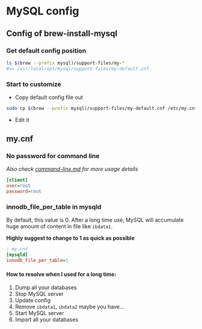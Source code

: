 # MySQL config

## Config of brew-install-mysql

### Get default config position

```sh
ls $(brew --prefix mysql)/support-files/my-*
#=> /usr/local/opt/mysql/support-files/my-default.cnf
```

### Start to customize

* Copy default config file out
```sh
sudo cp $(brew --prefix mysql)/support-files/my-default.cnf /etc/my.cnf
```

* Edit it



## my.cnf

### No password for command line

_Also check [command-line.md](command-line.md) for more usage details_

```ini
[client]
user=root
password=root
```

### innodb_file_per_table in mysqld

By default, this value is 0. After a long time use, MySQL will accumulate huge amount of content in file like `ibdata1`.

**Highly suggest to change to 1 as quick as possible**

```ini
; my.cnf
[mysqld]
innodb_file_per_table=1
```

#### How to resolve when I used for a long time:

1. Dump all your databases
2. Stop MySQL server
3. Update config
4. Remove `ibdata1`, `ibdata2` maybe you have...
5. Start MySQL server
6. Import all your databases





































<fin>
